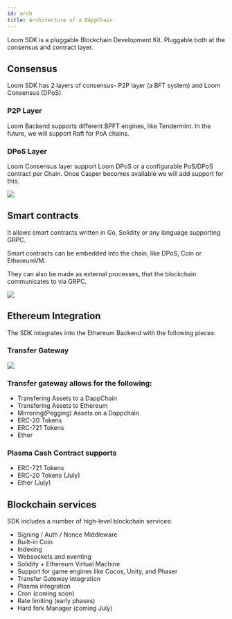 ```yaml
---
id: arch
title: Architecture of a DAppChain
---
```


Loom SDK is a pluggable Blockchain Development Kit. Pluggable both at the consensus and contract layer.

## Consensus

Loom SDK has 2 layers of consensus- P2P layer (a BFT system) and Loom Consensus (DPoS).

### P2P Layer
Loom Backend supports different BPFT engines, like Tendermint. In the future, we will support Raft for PoA chains.

### DPoS Layer

Loom Consensus layer support Loom DPoS or a configurable PoS/DPoS contract per Chain. Once Casper becomes available we will add support for this.

![](/developers/img/loom-sdk-arch-overview.jpg)



## Smart contracts

It allows smart contracts written in Go, Solidity or any language supporting GRPC.

Smart contracts can be embedded into the chain, like DPoS, Coin or EthereumVM.

They can also be made as external processes, that the blockchain communicates to via GRPC.


![](/developers/img/loom-sdk-arch-contracts.jpg)


## Ethereum Integration

The SDK integrates into the Ethereum Backend with the following pieces:

### Transfer Gateway

![](/developers/img/loom-sdk-arch-plasma.jpg)

### Transfer gateway allows for the following:

* Transfering Assets to a DappChain
* Transfering Assets to Ethereum
* Mirroring(Pegging) Assets on a Dappchain
* ERC-20 Tokens
* ERC-721 Tokens
* Ether

### Plasma Cash Contract supports

* ERC-721 Tokens
* ERC-20 Tokens (July)
* Ether (July)


## Blockchain services

SDK includes a number of high-level blockchain services:

* Signing / Auth / Nonce Middleware
* Built-in Coin
* Indexing
* Websockets and eventing
* Solidity + Ethereum Virtual Machine
* Support for game engines like Cocos, Unity, and Phaser
* Transfer Gateway integration
* Plasma integration
* Cron  (coming soon)
* Rate limiting (early phases)
* Hard fork Manager (coming July)
